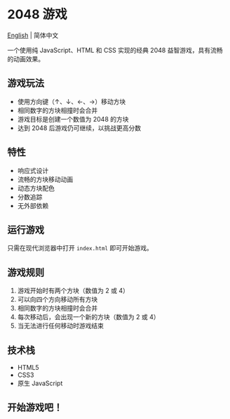 # 2048 游戏

[English](./README.md) | 简体中文

一个使用纯 JavaScript、HTML 和 CSS 实现的经典 2048 益智游戏，具有流畅的动画效果。

## 游戏玩法

- 使用方向键（↑、↓、←、→）移动方块
- 相同数字的方块相撞时会合并
- 游戏目标是创建一个数值为 2048 的方块
- 达到 2048 后游戏仍可继续，以挑战更高分数

## 特性

- 响应式设计
- 流畅的方块移动动画
- 动态方块配色
- 分数追踪
- 无外部依赖

## 运行游戏

只需在现代浏览器中打开 `index.html` 即可开始游戏。

## 游戏规则

1. 游戏开始时有两个方块（数值为 2 或 4）
2. 可以向四个方向移动所有方块
3. 相同数字的方块相撞时会合并
4. 每次移动后，会出现一个新的方块（数值为 2 或 4）
5. 当无法进行任何移动时游戏结束

## 技术栈

- HTML5
- CSS3
- 原生 JavaScript

## 开始游戏吧！
